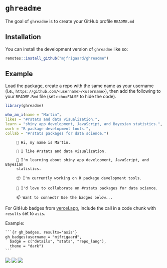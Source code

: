 
<!-- README.md is generated from README.Rmd. Please edit that file -->

# `ghreadme`

The goal of `ghreadme` is to create your GitHub profile `README.md`

## Installation

You can install the development version of `ghreadme` like so:

``` r
remotes::install_github("mjfrigaard/ghreadme")
```

## Example

Load the package, create a repo with the same name as your username
(i.e., `https://github.com/<username>/<username>`), then add the
following to your `README.Rmd` file (set `echo=FALSE` to hide the code).

``` r
library(ghreadme)
```

``` r
who_am_i(name = "Martin",
likes = "#rstats and data visualization.",
learn = "shiny app development, JavaScript, and Bayesian statistics.",
work = "R package development tools.",
collab = "#rstats packages for data science.")
```

         👋 Hi, my name is Martin.

         👀 I like #rstats and data visualization.

         🌱 I'm learning about shiny app development, JavaScript, and Bayesian
         statistics.

         📦 I'm currently working on R package development tools.

         💞 I'd love to collaborate on #rstats packages for data science.

         📫 Want to connect? Use the badges below...

For GitHub badges from
[vercel.app](https://github-profile-summary-cards.vercel.app/demo.html),
include the call in a code chunk with `results` set to `asis`.

Example:

```` default
```{r gh_badges, results='asis'}
gh_badges(username = "mjfrigaard", 
  badge = c("details", "stats", "repo_lang"), 
  theme = "dark")
```
````

![](http://github-profile-summary-cards.vercel.app/api/cards/profile-details?username=mjfrigaard&theme=github_dark)
![](http://github-profile-summary-cards.vercel.app/api/cards/stats?username=mjfrigaard&theme=github_dark)
![](http://github-profile-summary-cards.vercel.app/api/cards/repos-per-language?username=mjfrigaard&theme=github_dark)
